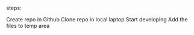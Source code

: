 steps:

Create repo in Github
Clone repo in local laptop
Start developing
Add the files to temp area
